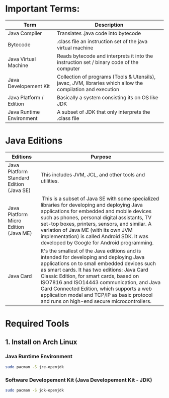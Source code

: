 # Important Terms:
| Term | Description |
| --- | --- |
| Java Compiler | Translates .java code into bytecode |
| Bytecode | .class file an instruction set of the java virtual machine |
| Java Virtual Machine | Reads bytecode and interprets it into the instruction set / binary code of the computer |
| Java Developement Kit | Collection of programs (Tools & Utensils), javac, JVM, libraries which allow the compilation and execution |
| Java Platform / Edition| Basically a system consisting its on OS like JDK |
| Java Runtime Environment | A subset of JDK that only interprets the .class file |

# Java Editions

| Editions | Purpose |
| --- | --- |
| Java Platform Standard Edition (Java SE) | This includes JVM, JCL, and other tools and utilities. | Java Platform Enterprise Edition (Java EE) | This includes Java SE, servers (computer programs that provide services to the applications), JCL and other libraries, code samples, tutorials, and other documentation for developing and deploying large-scale, multi-tiered, and secure network applications. |
| Java Platform Micro Edition (Java ME) |  This is a subset of Java SE with some specialized libraries for developing and deploying Java applications for embedded and mobile devices such as phones, personal digital assistants, TV set-top boxes, printers, sensors, and similar. A variation of Java ME (with its own JVM implementation) is called Android SDK. It was developed by Google for Android programming. |
| Java Card |  It's the smallest of the Java editions and is intended for developing and deploying Java applications on to small embedded devices such as smart cards. It has two editions: Java Card Classic Edition, for smart cards, based on ISO7816 and ISO14443 communication, and Java Card Connected Edition, which supports a web application model and TCP/IP as basic protocol and runs on high-end secure microcontrollers. |

### 

# Required Tools

## 1. Install on Arch Linux

### Java Runtime Environment

```sh
sudo pacman -S jre-openjdk
```
### Software Developement Kit (Java Developement Kit - JDK)

```sh
sudo pacman -S jdk-openjdk
```

